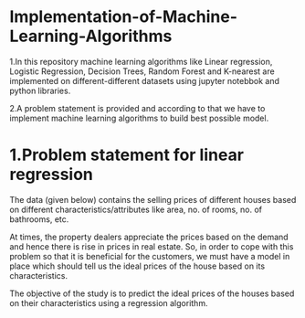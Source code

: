 # Implementation-of-Machine-Learning-Algorithms
1.In this repository machine learning algorithms like Linear regression, Logistic Regression, Decision Trees, Random Forest and K-nearest are implemented on different-different datasets using jupyter notebbok and python libraries.

2.A problem statement is provided and according to that we have to implement machine learning algorithms to build best possible model.

# 1.Problem statement for linear regression 

The data (given below) contains the selling prices of different houses based on different characteristics/attributes like area, no. of rooms, no. of bathrooms, etc.

At times, the property dealers appreciate the prices based on the demand and hence there is rise in prices in real estate. So, in order to cope with this problem so that it is beneficial for the customers, we must have a model in place which should tell us the ideal prices of the house based on its characteristics.

The objective of the study is to predict the ideal prices of the houses based on their characteristics using a regression algorithm.
